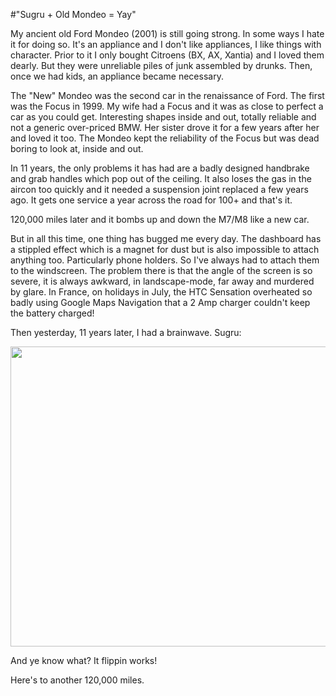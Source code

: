 #"Sugru + Old Mondeo = Yay"

My ancient old Ford Mondeo (2001) is still going strong. In some ways I hate it for doing so. It's an appliance and I don't like appliances, I like things with character. Prior to it I only bought Citroens (BX, AX, Xantia) and I loved them dearly. But they were unreliable piles of junk assembled by drunks. Then, once we had kids, an appliance became necessary.

The "New" Mondeo was the second car in the renaissance of Ford. The first was the Focus in 1999. My wife had a Focus and it was as close to perfect a car as you could get. Interesting shapes inside and out, totally reliable and not a generic over-priced BMW. Her sister drove it for a few years after her and loved it too. The Mondeo kept the reliability of the Focus but was dead boring to look at, inside and out.

In 11 years, the only problems it has had are a badly designed handbrake and grab handles which pop out of the ceiling. It also loses the gas in the aircon too quickly and it needed a suspension joint replaced a few years ago. It gets one service a year across the road for 100+ and that's it.

120,000 miles later and it bombs up and down the M7/M8 like a new car.

But in all this time, one thing has bugged me every day. The dashboard has a stippled effect which is a magnet for dust but is also impossible to attach anything too. Particularly phone holders. So I've always had to attach them to the windscreen. The problem there is that the angle of the screen is so severe, it is always awkward, in landscape-mode, far away and murdered by glare. In France, on holidays in July, the HTC Sensation overheated so badly using Google Maps Navigation that a 2 Amp charger couldn't keep the battery charged!

Then yesterday, 11 years later, I had a brainwave. Sugru:

<img src="https://lh6.googleusercontent.com/-91rGSM_mHJQ/UEtKoUAtmuI/AAAAAAAAiy8/LZsyQHZGFr8/s800/IMG_20120908_143516.jpg" alt="" width="640" height="480" />

And ye know what? It flippin works!

Here's to another 120,000 miles.

&nbsp;